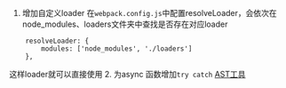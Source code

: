 1. 增加自定义loader
在`webpack.config.js`中配置resolveLoader，会依次在node_modules、loaders文件夹中查找是否存在对应loader
```
    resolveLoader: {
        modules: ['node_modules', './loaders']
    },
```
这样loader就可以直接使用
2. 为async 函数增加`try catch`
[AST工具](https://astexplorer.net/#/Z1exs6BWMq)

